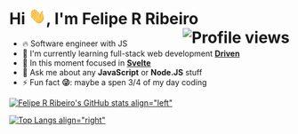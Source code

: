 <h1 align="left">Hi <img src="./img/hi.gif" height="30px" />, I'm Felipe R Ribeiro <img align="right" src="https://komarev.com/ghpvc/?username=Yokuny&style=for-the-badge&color=blue" alt="Profile views" /></h1>

- 🔥 Software engineer with JS
- 🔭 I'm currently learning full-stack web development **[Driven](https://github.com/driven-education)**
- 🌱 In this moment focused in **[Svelte](https://svelte.dev/)**
- 💬 Ask me about any **JavaScript** or **Node.JS** stuff
- ⚡ Fun fact **😜**: maybe a spen 3/4 of my day coding

[![Felipe R Ribeiro's GitHub stats align="left"](https://github-readme-stats.vercel.app/api?username=Yokuny&show_icons=true&theme=radical&bg_color=00000000&hide_border=true)](https://github.com/Yokuny/github-readme-stats)

[![Top Langs align="right"](https://github-readme-stats.vercel.app/api/top-langs/?username=Yokuny&layout=compact&theme=radical&bg_color=00000000&hide_border=true)](https://github.com/anuraghazra/github-readme-stats)
